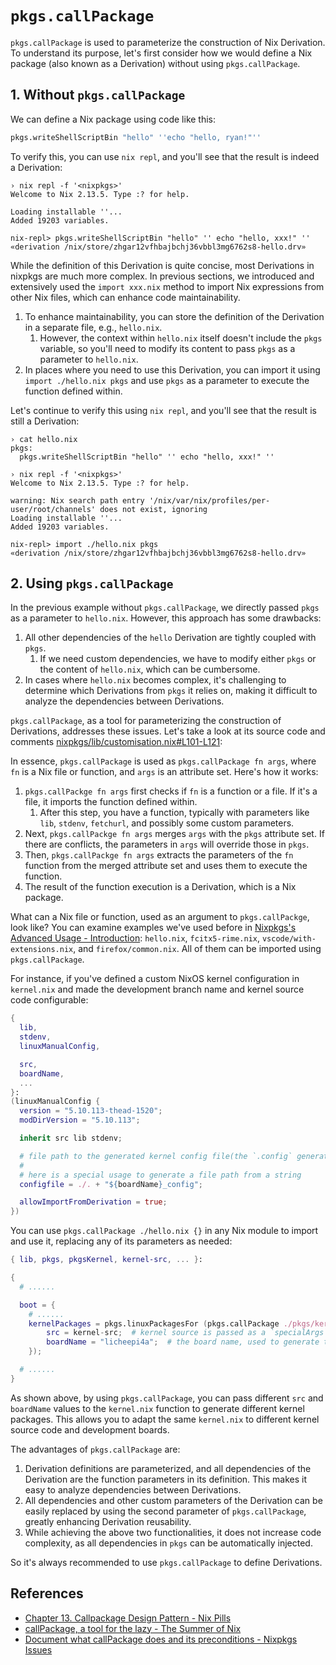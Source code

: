 # `pkgs.callPackage`

`pkgs.callPackage` is used to parameterize the construction of Nix Derivation. To understand its purpose, let's first consider how we would define a Nix package (also known as a Derivation) without using `pkgs.callPackage`.

## 1. Without `pkgs.callPackage`

We can define a Nix package using code like this:

```nix
pkgs.writeShellScriptBin "hello" ''echo "hello, ryan!"''
```

To verify this, you can use `nix repl`, and you'll see that the result is indeed a Derivation:

```shell
› nix repl -f '<nixpkgs>'
Welcome to Nix 2.13.5. Type :? for help.

Loading installable ''...
Added 19203 variables.

nix-repl> pkgs.writeShellScriptBin "hello" '' echo "hello, xxx!" ''
«derivation /nix/store/zhgar12vfhbajbchj36vbbl3mg6762s8-hello.drv»
```

While the definition of this Derivation is quite concise, most Derivations in nixpkgs are much more complex. In previous sections, we introduced and extensively used the `import xxx.nix` method to import Nix expressions from other Nix files, which can enhance code maintainability.

1. To enhance maintainability, you can store the definition of the Derivation in a separate file, e.g., `hello.nix`.
   1. However, the context within `hello.nix` itself doesn't include the `pkgs` variable, so you'll need to modify its content to pass `pkgs` as a parameter to `hello.nix`.
2. In places where you need to use this Derivation, you can import it using `import ./hello.nix pkgs` and use `pkgs` as a parameter to execute the function defined within.

Let's continue to verify this using `nix repl`, and you'll see that the result is still a Derivation:

```shell
› cat hello.nix          
pkgs:
  pkgs.writeShellScriptBin "hello" '' echo "hello, xxx!" ''

› nix repl -f '<nixpkgs>'
Welcome to Nix 2.13.5. Type :? for help.

warning: Nix search path entry '/nix/var/nix/profiles/per-user/root/channels' does not exist, ignoring
Loading installable ''...
Added 19203 variables.

nix-repl> import ./hello.nix pkgs
«derivation /nix/store/zhgar12vfhbajbchj36vbbl3mg6762s8-hello.drv»
```

## 2. Using `pkgs.callPackage`

In the previous example without `pkgs.callPackage`, we directly passed `pkgs` as a parameter to `hello.nix`. However, this approach has some drawbacks:

1. All other dependencies of the `hello` Derivation are tightly coupled with `pkgs`.
   1. If we need custom dependencies, we have to modify either `pkgs` or the content of `hello.nix`, which can be cumbersome.
2. In cases where `hello.nix` becomes complex, it's challenging to determine which Derivations from `pkgs` it relies on, making it difficult to analyze the dependencies between Derivations.

`pkgs.callPackage`, as a tool for parameterizing the construction of Derivations, addresses these issues. Let's take a look at its source code and comments [nixpkgs/lib/customisation.nix#L101-L121](https://github.com/NixOS/nixpkgs/blob/fe138d3/lib/customisation.nix#L101-L121):

In essence, `pkgs.callPackage` is used as `pkgs.callPackage fn args`, where `fn` is a Nix file or function, and `args` is an attribute set. Here's how it works:

1. `pkgs.callPackge fn args` first checks if `fn` is a function or a file. If it's a file, it imports the function defined within.
   1. After this step, you have a function, typically with parameters like `lib`, `stdenv`, `fetchurl`, and possibly some custom parameters.
2. Next, `pkgs.callPackge fn args` merges `args` with the `pkgs` attribute set. If there are conflicts, the parameters in `args` will override those in `pkgs`.
3. Then, `pkgs.callPackge fn args` extracts the parameters of the `fn` function from the merged attribute set and uses them to execute the function.
4. The result of the function execution is a Derivation, which is a Nix package.

What can a Nix file or function, used as an argument to `pkgs.callPackge`, look like? You can examine examples we've used before in [Nixpkgs's Advanced Usage - Introduction](./intro.md): `hello.nix`, `fcitx5-rime.nix`, `vscode/with-extensions.nix`, and `firefox/common.nix`. All of them can be imported using `pkgs.callPackage`.

For instance, if you've defined a custom NixOS kernel configuration in `kernel.nix` and made the development branch name and kernel source code configurable:

```nix
{
  lib,
  stdenv,
  linuxManualConfig,

  src,
  boardName,
  ...
}:
(linuxManualConfig {
  version = "5.10.113-thead-1520";
  modDirVersion = "5.10.113";

  inherit src lib stdenv;

  # file path to the generated kernel config file(the `.config` generated by make menuconfig)
  #
  # here is a special usage to generate a file path from a string
  configfile = ./. + "${boardName}_config";

  allowImportFromDerivation = true;
})
```

You can use `pkgs.callPackage ./hello.nix {}` in any Nix module to import and use it, replacing any of its parameters as needed:

```nix
{ lib, pkgs, pkgsKernel, kernel-src, ... }:

{
  # ......

  boot = {
    # ......
    kernelPackages = pkgs.linuxPackagesFor (pkgs.callPackage ./pkgs/kernel {
        src = kernel-src;  # kernel source is passed as a `specialArgs` and injected into this module.
        boardName = "licheepi4a";  # the board name, used to generate the kernel config file path.
    });

  # ......
}
```

As shown above, by using `pkgs.callPackage`, you can pass different `src` and `boardName` values to the `kernel.nix` function to generate different kernel packages. This allows you to adapt the same `kernel.nix` to different kernel source code and development boards.

The advantages of `pkgs.callPackage` are:

1. Derivation definitions are parameterized, and all dependencies of the Derivation are the function parameters in its definition. This makes it easy to analyze dependencies between Derivations.
2. All dependencies and other custom parameters of the Derivation can be easily replaced by using the second parameter of `pkgs.callPackage`, greatly enhancing Derivation reusability.
3. While achieving the above two functionalities, it does not increase code complexity, as all dependencies in `pkgs` can be automatically injected.

So it's always recommended to use `pkgs.callPackage` to define Derivations.

## References

- [Chapter 13. Callpackage Design Pattern - Nix Pills](https://nixos.org/guides/nix-pills/callpackage-design-pattern.html)
- [callPackage, a tool for the lazy - The Summer of Nix](https://summer.nixos.org/blog/callpackage-a-tool-for-the-lazy/)
- [Document what callPackage does and its preconditions - Nixpkgs Issues](https://github.com/NixOS/nixpkgs/issues/36354)

